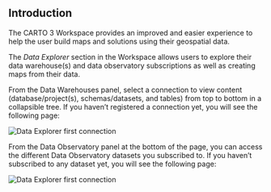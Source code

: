## Introduction

The CARTO 3 Workspace provides an improved and easier experience to help the user build maps and solutions using their geospatial data.

The *Data Explorer* section in the Workspace allows users to explore their data warehouse(s) and data observatory subscriptions as well as creating maps from their data.

From the Data Warehouses panel, select a connection to view content (database/project(s), schemas/datasets, and tables) from top to bottom in a collapsible tree. If you haven’t registered a connection yet, you will see the following page:

![Data Explorer first connection](/img/cloud-native-workspace/data-explorer/de_cartodw(new).png)

From the Data Observatory panel at the bottom of the page, you can access the different Data Observatory datasets you subscribed to. If you haven’t subscribed to any dataset yet, you will see the following page:

![Data Explorer first connection](/img/cloud-native-workspace/data-explorer/de_nosubscriptions(new).png)



